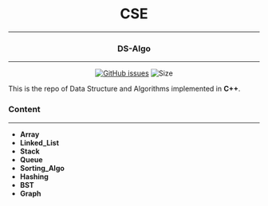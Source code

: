 <div align = "center">

# CSE 
---
### DS-Algo
---
[![GitHub issues](https://img.shields.io/github/issues/gaurav-codehub/DS-Algo?logo=github)](https://github.com/gaurav-codehub/DS-Algo/issues) ![Size](https://github-size-badge.herokuapp.com/gaurav-codehub/DS-Algo.svg)
</div>

This is the repo of Data Structure and Algorithms implemented in **C++**. 

### Content
---
* **Array**
* **Linked_List**
* **Stack**
* **Queue**
* **Sorting_Algo**
* **Hashing**
* **BST**
* **Graph**
